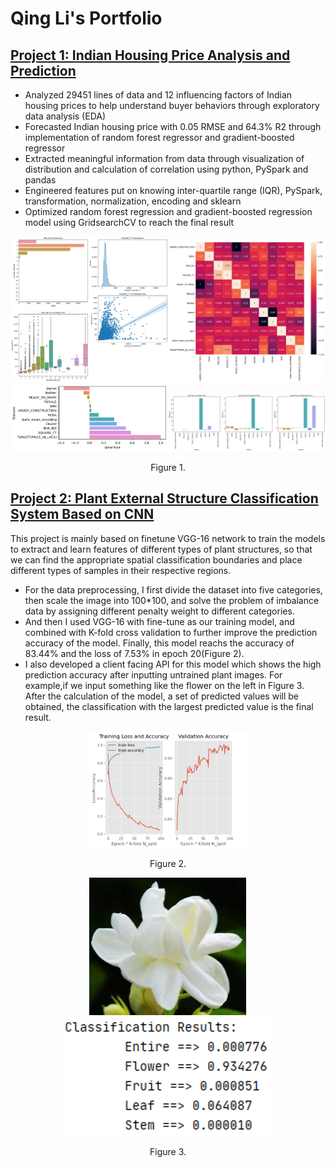# Qing Li's Portfolio


## [Project 1: Indian Housing Price Analysis and Prediction](https://github.com/loliamserious/SOEN6111-BIG-DATA)
* Analyzed 29451 lines of data and 12 influencing factors of Indian housing prices to help understand buyer behaviors through exploratory data analysis (EDA)
* Forecasted Indian housing price with 0.05 RMSE and 64.3% R2 through implementation of random forest regressor and gradient-boosted regressor
* Extracted meaningful information from data through visualization of distribution and calculation of correlation using python, PySpark and pandas 
* Engineered features put on knowing inter-quartile range (IQR), PySpark, transformation, normalization, encoding and sklearn
* Optimized random forest regression and gradient-boosted regression model using GridsearchCV to reach the final result

<div align="center"><img src="img/figure2.png" width="50%" height="50%"><img src="img/figure5.png" width="50%" height="50%">
  <img src="img/figure4.png" width="50%" height="50%"><img src="img/figure6.png" width="50%" height="50%">
</div>
<p align="center">
   Figure 1.
</p>

## [Project 2: Plant External Structure Classification System Based on CNN](https://github.com/loliamserious/ML-project)
This project is mainly based on finetune VGG-16 network to train the models to extract and learn features of different types of plant structures, so that we can find the appropriate spatial classification boundaries and place different types of samples in their respective regions.

* For the data preprocessing, I first divide the dataset into five categories, then scale the image into 100*100, and solve the problem of imbalance data by assigning different penalty weight to different categories. 
* And then I used VGG-16 with fine-tune as our training model, and combined with K-fold cross validation to further improve the prediction accuracy of the model. Finally, this model reachs the accuracy of 83.44% and the loss of 7.53% in epoch 20(Figure 2). 
* I also developed a client facing API for this model which shows the high prediction accuracy after inputting untrained plant images. For example,if we input something like the flower on the left in Figure 3. After the calculation of the model, a set of predicted values will be obtained, the classification with the largest predicted value is the final result.
<div align="center"><img src="img/Picture3.png" width="50%" height="50%"></div>
<p align="center">
   Figure 2.
</p>

<div align="center"><img src="img/Picture1.png"><img src="img/Picture2.png"></div>
<p align="center">
   Figure 3.
</p>

